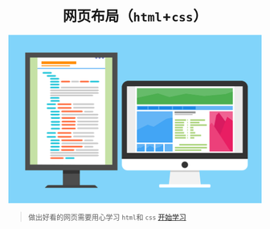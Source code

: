 # <center>网页布局（`html`+`css`）</center>

![](image/layout.png)

> 做出好看的网页需要用心学习 `html`和 `css`
[开始学习](SUMMARY.md)



